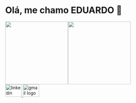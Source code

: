 <h1 align="left">Olá, me chamo EDUARDO 🤞</h1>

<div style="display:flex">
  <img src="https://github-readme-stats.vercel.app/api?username=eduardogabrielz&show_icons=true&locale=pt-br&theme=radical&count_private=true&include_all_commits=true" height="200px"/>
  <img src="https://github-readme-stats.vercel.app/api/top-langs?username=eduardogabrielz&locale=pt-br&theme=radical&layout=compact" height="200"/>
</div>

<div align="left">
  <a href="https://www.linkedin.com/in/eduardogabrielz/" target="_blank">
    <img src="https://raw.githubusercontent.com/maurodesouza/profile-readme-generator/master/src/assets/icons/social/linkedin/default.svg" width="52" height="40" alt="linkedin logo"  />
  </a>
  <a href="mailto:eduardogabrielz2002@gmail.com" target="_blank">
    <img src="https://raw.githubusercontent.com/maurodesouza/profile-readme-generator/master/src/assets/icons/social/gmail/default.svg" width="52" height="40" alt="gmail logo"  />
  </a>
</div>

